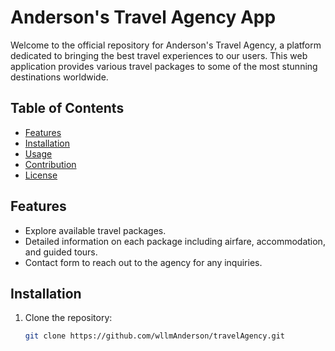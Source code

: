 # Anderson's Travel Agency App

Welcome to the official repository for Anderson's Travel Agency, a platform dedicated to bringing the best travel experiences to our users. This web application provides various travel packages to some of the most stunning destinations worldwide.

## Table of Contents

- [Features](#features)
- [Installation](#installation)
- [Usage](#usage)
- [Contribution](#contribution)
- [License](#license)

## Features

- Explore available travel packages.
- Detailed information on each package including airfare, accommodation, and guided tours.
- Contact form to reach out to the agency for any inquiries.

## Installation

1. Clone the repository:
   ```bash
   git clone https://github.com/wllmAnderson/travelAgency.git
